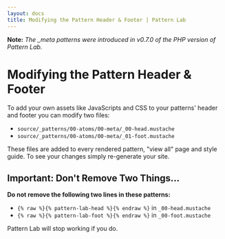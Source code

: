 ```yaml
---
layout: docs
title: Modifying the Pattern Header & Footer | Pattern Lab
---
```


**Note:** *The _meta patterns were introduced in v0.7.0 of the PHP version of Pattern Lab.*

# Modifying the Pattern Header & Footer 

To add your own assets like JavaScripts and CSS to your patterns' header and footer you can modify two files:

* `source/_patterns/00-atoms/00-meta/_00-head.mustache`
* `source/_patterns/00-atoms/00-meta/_01-foot.mustache`

These files are added to every rendered pattern, "view all" page and style guide. To see your changes simply re-generate your site.

## Important: Don't Remove Two Things...

**Do not remove the following two lines in these patterns:**

* `{% raw %}{% pattern-lab-head %}{% endraw %}` in `_00-head.mustache`
* `{% raw %}{% pattern-lab-foot %}{% endraw %}` in `_00-foot.mustache`

Pattern Lab will stop working if you do.
